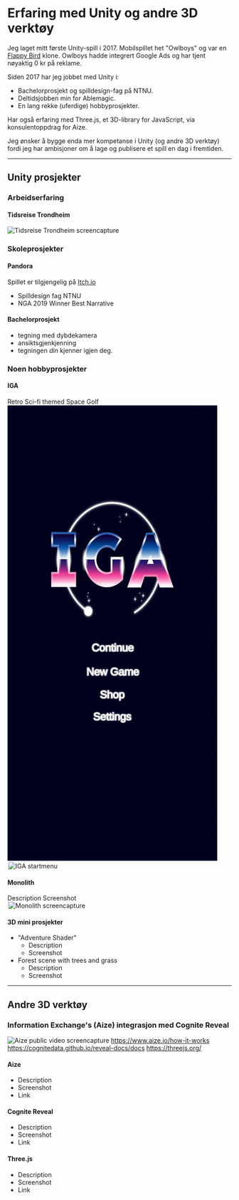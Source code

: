 # Erfaring med Unity og andre 3D verktøy

Jeg laget mitt første Unity-spill i 2017. Mobilspillet het "Owlboys" og var en [Flappy Bird](https://en.wikipedia.org/wiki/Flappy_Bird) klone. Owlboys hadde integrert Google Ads og har tjent nøyaktig 0 kr på reklame. 

Siden 2017 har jeg jobbet med Unity i:
- Bachelorprosjekt og spilldesign-fag på NTNU.
- Deltidsjobben min for Ablemagic.
- En lang rekke (uferdige) hobbyprosjekter.

Har også erfaring med Three.js, et 3D-library for JavaScript, via konsulentoppdrag for Aize. 

Jeg ønsker å bygge enda mer kompetanse i Unity (og andre 3D verktøy) fordi jeg har ambisjoner om å lage og publisere et spill en dag i fremtiden. 

---
## Unity prosjekter

### Arbeidserfaring

#### Tidsreise Trondheim
![Tidsreise Trondheim screencapture](/assets/images/tidsreise-trondheim.gif)

### Skoleprosjekter

#### Pandora

Spillet er tilgjengelig på [Itch.io](https://andnord.itch.io/pandora)

- Spilldesign fag NTNU
- NGA 2019 Winner Best Narrative  
#### Bachelorprosjekt
- tegning med dybdekamera
- ansiktsgjenkjenning
- tegningen *din* kjenner igjen deg. 

### Noen hobbyprosjekter

#### IGA 
Retro Sci-fi themed Space Golf
![IGA startmenu](/assets/images/iga.jpg)
<img src="/Experience-with-Unity-and-other-3D-software/assets/images/iga.jpg" alt="IGA startmenu" style="display:block;width:500px;margin:0 auto;"/>

#### Monolith
Description
Screenshot
<img src="/Experience-with-Unity-and-other-3D-software/assets/images/monolith.gif" alt="Monolith screencapture" style="display:block;width:500px;margin:0 auto;"/>

#### 3D mini prosjekter
- "Adventure Shader"
    - Description
    - Screenshot
- Forest scene with trees and grass
    - Description
    - Screenshot

---
## Andre 3D verktøy

### Information Exchange's (Aize) integrasjon med Cognite Reveal
![Aize public video screencapture](/assets/images/aize-model-viewer.gif)
https://www.aize.io/how-it-works
https://cognitedata.github.io/reveal-docs/docs
https://threejs.org/

#### Aize

- Description
- Screenshot
- Link
#### Cognite Reveal
- Description
- Screenshot
- Link
#### Three.js
- Description
- Screenshot
- Link
